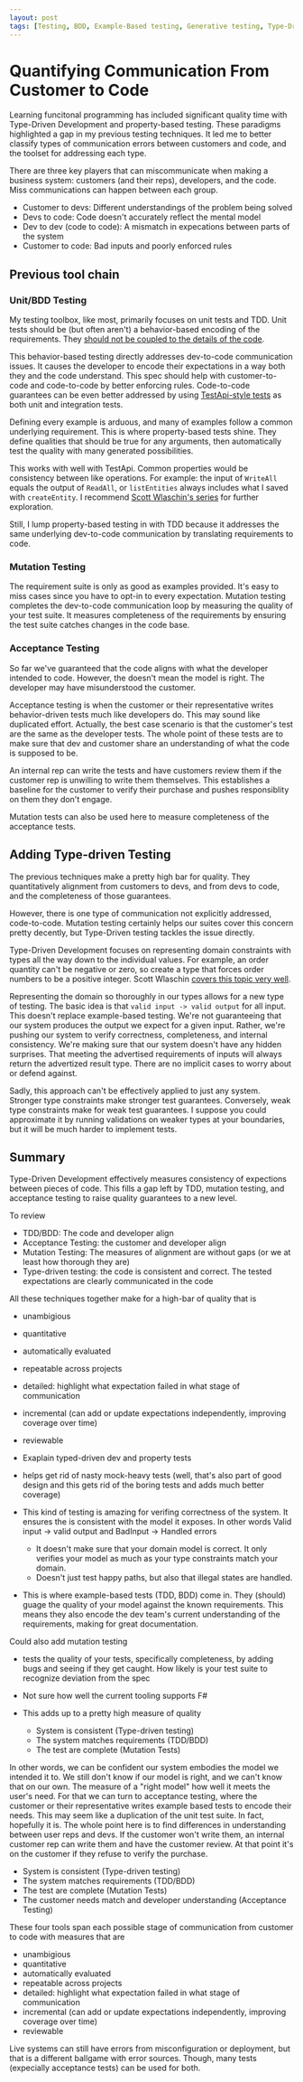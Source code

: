 ```yaml
---
layout: post
tags: [Testing, BDD, Example-Based testing, Generative testing, Type-Driven Development]
---
```


 <!-- # Complementary Roles of Example-based and Generative Testing -->
# Quantifying Communication From Customer to Code

<!-- I don't focus much on quantifying, maybe I should rename it to Verifying?-->

Learning funcitonal programming has included significant quality time with Type-Driven Development and property-based testing. These paradigms highlighted a gap in my previous testing techniques. It led me to better classify types of communication errors between customers and code, and the toolset for addressing each type.

There are three key players that can miscommunicate when making a business system: customers (and their reps), developers, and the code. Miss communications can happen between each group.
- Customer to devs: Different understandings of the problem being solved
- Devs to code: Code doesn't accurately reflect the mental model
- Dev to dev (code to code): A mismatch in expecations between parts of the system
- Customer to code: Bad inputs and poorly enforced rules

## Previous tool chain

### Unit/BDD Testing
My testing toolbox, like most, primarily focuses on unit tests and TDD. Unit tests should be (but often aren't) a behavior-based encoding of the requirements. They [should not be coupled to the details of the code](https://codewithspoon.com/2019/12/stop-corrupting-yourself-test-against-abstractions/).

This behavior-based testing directly addresses dev-to-code communication issues. It causes the developer to encode their expectations in a way both they and the code understand. This spec should help with customer-to-code and code-to-code by better enforcing rules. Code-to-code guarantees can be even better addressed by using [TestApi-style tests](https://codewithspoon.com/2019/12/stop-corrupting-yourself-test-against-abstractions/) as both unit and integration tests.

Defining every example is arduous, and many of examples follow a common underlying requirement. This is where property-based tests shine. They define qualities that should be true for any arguments, then automatically test the quality with many generated possibilities.

This works with well with TestApi. Common properties would be consistency between like operations. For example: the input of `WriteAll` equals the output of `ReadAll`, or `listEntities` always includes what I saved with `createEntity`. I recommend [Scott Wlaschin's series](https://fsharpforfunandprofit.com/posts/property-based-testing/) for further exploration.

Still, I lump property-based testing in with TDD because it addresses the same underlying dev-to-code communication by translating requirements to code.

### Mutation Testing
The requirement suite is only as good as examples provided. It's easy to miss cases since you have to opt-in to every expectation. Mutation testing completes the dev-to-code communication loop by measuring the quality of your test suite. It measures completeness of the requirements by ensuring the test suite catches changes in the code base.

### Acceptance Testing

So far we've guaranteed that the code aligns with what the developer intended to code. However, the doesn't mean the model is right. The developer may have misunderstood the customer.

Acceptance testing is when the customer or their representative writes behavior-driven tests much like developers do. This may sound like duplicated effort. Actually, the best case scenario is that the customer's test are the same as the developer tests. The whole point of these tests are to make sure that dev and customer share an understanding of what the code is supposed to be.

An internal rep can write the tests and have customers review them if the customer rep is unwilling to write them themselves. This establishes a baseline for the customer to verify their purchase and pushes responsiblity on them they don't engage.

Mutation tests can also be used here to measure completeness of the acceptance tests. 

## Adding Type-driven Testing

The previous techniques make a pretty high bar for quality. They quantitatively alignment from customers to devs, and from devs to code, and the completeness of those guarantees.

However, there is one type of communication not explicitly addressed, code-to-code. Mutation testing certainly helps our suites cover this concern pretty decently, but Type-Driven testing tackles the issue directly.

Type-Driven Development focuses on representing domain constraints with types all the way down to the individual values. For example, an order quantity can't be negative or zero, so create a type that forces order numbers to be a positive integer. Scott Wlaschin [covers this topic very well](https://www.youtube.com/watch?v=Up7LcbGZFuo).

Representing the domain so thoroughly in our types allows for a new type of testing. The basic idea is that `valid input -> valid output` for all input. This doesn't replace example-based testing. We're not guaranteeing that our system produces the output we expect for a given input. Rather, we're pushing our system to verify correctness, completeness, and internal consistency. We're making sure that our system doesn't have any hidden surprises. That meeting the advertised requirements of inputs will always return the advertized result type. There are no implicit cases to worry about or defend against.

Sadly, this approach can't be effectively applied to just any system. Stronger type constraints make stronger test guarantees. Conversely, weak type constraints make for weak test guarantees. I suppose you could approximate it by running validations on weaker types at your boundaries, but it will be much harder to implement tests. 


## Summary

Type-Driven Development effectively measures consistency of expections between pieces of code. This fills a gap left by TDD, mutation testing, and acceptance testing to raise quality guarantees to a new level. 

To review
- TDD/BDD: The code and developer align
- Acceptance Testing: the customer and developer align
- Mutation Testing: The measures of alignment are without gaps (or we at least how thorough they are)
- Type-driven testing: the code is consistent and correct. The tested expectations are clearly communicated in the code

All these techniques together make for a high-bar of quality that is 
- unambigious
- quantitative
- automatically evaluated
- repeatable across projects
- detailed: highlight what expectation failed in what stage of communication
- incremental (can add or update expectations independently, improving coverage over time)
- reviewable







- Exaplain typed-driven dev and property tests
- helps get rid of nasty mock-heavy tests (well, that's also part of good design and this gets rid of the boring tests and adds much better coverage)
- This kind of testing is amazing for verifing correctness of the system. It ensures the is consistent with the model it exposes. In other words Valid input -> valid output and BadInput -> Handled errors
  - It doesn't make sure that your domain model is correct. It only verifies your model as much as your type constraints match your domain.
  - Doesn't just test happy paths, but also that illegal states are handled.
- This is where example-based tests (TDD, BDD) come in. They (should) guage the quality of your model against the known requirements. This means they also encode the dev team's current understanding of the requirements, making for great documentation.


Could also add mutation testing
- tests the quality of your tests, specifically completeness, by adding bugs and seeing if they get caught. How likely is your test suite to recognize deviation from the spec
- Not sure how well the current tooling supports F#


- This adds up to a pretty high measure of quality
  - System is consistent (Type-driven testing) 
  - The system matches requirements (TDD/BDD)
  - The test are complete (Mutation Tests)

In other words, we can be confident our system embodies the model we intended it to. 
We still don't know if our model is right, and we can't know that on our own. The measure of a "right model" how well it meets the user's need. For that we can turn to acceptance testing, where the customer or their representative writes example based tests to encode their needs. This may seem like a duplication of the unit test suite. In fact, hopefully it is. The whole point here is to find differences in understanding between user reps and devs. If the customer won't write them, an internal customer rep can write them and have the customer review. At that point it's on the customer if they refuse to verify the purchase.

- System is consistent (Type-driven testing) 
- The system matches requirements (TDD/BDD)
- The test are complete (Mutation Tests)
- The customer needs match and developer understanding (Acceptance Testing)

These four tools span each possible stage of communication from customer to code with measures that are
- unambigious
- quantitative
- automatically evaluated
- repeatable across projects
- detailed: highlight what expectation failed in what stage of communication
- incremental (can add or update expectations independently, improving coverage over time)
- reviewable

Live systems can still have errors from misconfiguration or deployment, but that is a different ballgame with error sources. Though, many tests (expecially acceptance tests) can be used for both.

<!-- Also need system tests that ensure correct configuration-->

<!-- Make sure I understand clojure tests. I thought it would auto-create generators based on a spec, but i'm not sure anymore -->